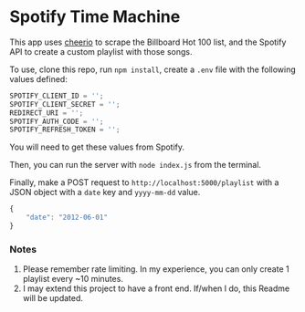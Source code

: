 # Spotify Time Machine

This app uses [cheerio](https://www.npmjs.com/package/cheerio) to scrape the Billboard Hot 100 list, and the Spotify API to create a custom playlist with those songs.

To use, clone this repo, run `npm install`, create a `.env` file with the following values defined:

```javascript
SPOTIFY_CLIENT_ID = '';
SPOTIFY_CLIENT_SECRET = '';
REDIRECT_URI = '';
SPOTIFY_AUTH_CODE = '';
SPOTIFY_REFRESH_TOKEN = '';
```

You will need to get these values from Spotify.

Then, you can run the server with `node index.js` from the terminal.

Finally, make a POST request to `http://localhost:5000/playlist` with a JSON object with a `date` key and `yyyy-mm-dd` value.

```javascript
{
    "date": "2012-06-01"
}
```

### Notes

1. Please remember rate limiting. In my experience, you can only create 1 playlist every ~10 minutes.
2. I may extend this project to have a front end. If/when I do, this Readme will be updated.
